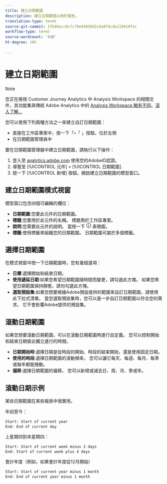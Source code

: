 ```yaml
---
title: 建立日期範圍
description: 建立日期範圍以用於報告。
translation-type: tm+mt
source-git-commit: 1fb46acc9c7c70e64058d2c6a8fdcde119910fec
workflow-type: tm+mt
source-wordcount: '438'
ht-degree: 10%

---
```



# 建立日期範圍

>[!NOTE]
>
>您正在檢視 Customer Journey Analytics 中 Analysis Workspace 的相關文件，其功能集與傳統 Adobe Analytics 中的 [Analysis Workspace 略有不同](https://docs.adobe.com/content/help/zh-Hant/analytics/analyze/analysis-workspace/home.html)。[深入了解...](/help/getting-started/cja-aa.md)

您可以使用下列兩種方法之一來建立自訂日期範圍：

* 直接在工作區專案中，按一下「`+`「 」按鈕，位於左側
* 在日期範圍管理員中

要在日期範圍管理器中建立日期範圍，請執行以下操作：

1. 登入至 [analytics.adobe.com](https://analytics.adobe.com) 使用您的AdobeID認證。
1. 導覽至 [!UICONTROL 元件] > [!UICONTROL 日期範圍].
1. 按一下 [!UICONTROL 新增] 按鈕，開啟建立日期範圍的模型窗口。

## 建立日期範圍模式視窗

模型窗口包含四個可編輯的欄位：

* **日期範圍**:您要此元件的日期範圍。
* **標題**:您要用於此元件的名稱。 標題用於工作區專案。
* **說明**:您需要此元件的說明。 當按一下 ![i](../assets/i.png) 表徵圖。
* **標籤**:使用標籤來組織您的日期範圍。 日期範圍可屬於多個標籤。

## 選擇日期範圍

在模式視窗中按一下日期範圍時，您有幾個選項：

* **日曆**:選擇開始和結束日期。
* **使用遞延日期**:如果您希望日期範圍隨時間而變更，請勾選此方塊。 如果您希望日期範圍保持靜態，請勿勾選此方塊。
* **選取預設集**:如果您想要根據Adobe預設提供的範圍來自訂日期範圍，請使用此下拉式清單。 當您選取預設集時，您可以進一步自訂日期範圍以符合您的需求。 它不會影響Adobe提供的預設集。

## 滾動日期範圍

如果您想要滾動日期範圍，可以在滾動日期範圍時進行自定義。 您可以控制開始和結束日期彼此獨立進行的時間。

* **日期開始時**:選擇日期是從時段的開始、時段的結束開始，還是使用固定日期。
* **使用的時段**:選擇日期範圍的滾動頻率。 您可以讓它每天、每週、每月、每季或每年都能捲動。
* **偏移**:選擇日期範圍的偏移。 您可以新增或減去日、周、月、季或年。

## 滾動日期示例

某些日期範圍在某些報表中很實用。

年初至今：

```text
Start: Start of current year
End: End of current day
```

上星期四到本星期四：

```text
Start: Start of current week minus 3 days
End: Start of current week plus 4 days
```

會計年度（例如，如果會計年度從12月開始）

```text
Start: Start of current year minus 1 month
End: End of current year minus 1 month
```
